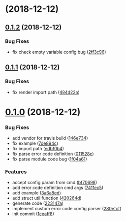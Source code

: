 <a name=""></a>
# [](https://github.com/RivenZoo/errcodegen/compare/v0.1.2...v) (2018-12-12)



<a name="0.1.2"></a>
## [0.1.2](https://github.com/RivenZoo/errcodegen/compare/v0.1.1...v0.1.2) (2018-12-12)


### Bug Fixes

* fix check empty variable config bug ([2ff3c96](https://github.com/RivenZoo/errcodegen/commit/2ff3c96))



<a name="0.1.1"></a>
## [0.1.1](https://github.com/RivenZoo/errcodegen/compare/v0.1.0...v0.1.1) (2018-12-12)


### Bug Fixes

* fix render import path ([484d22a](https://github.com/RivenZoo/errcodegen/commit/484d22a))



<a name="0.1.0"></a>
# [0.1.0](https://github.com/RivenZoo/errcodegen/compare/1ceaff8...v0.1.0) (2018-12-12)


### Bug Fixes

* add vendor for travis build ([146e734](https://github.com/RivenZoo/errcodegen/commit/146e734))
* fix example ([7de894c](https://github.com/RivenZoo/errcodegen/commit/7de894c))
* fix import path ([edbf0b4](https://github.com/RivenZoo/errcodegen/commit/edbf0b4))
* fix parse error code definition ([011528c](https://github.com/RivenZoo/errcodegen/commit/011528c))
* fix parse module code bug ([1f04a61](https://github.com/RivenZoo/errcodegen/commit/1f04a61))


### Features

* accept config param from cmd ([bf70698](https://github.com/RivenZoo/errcodegen/commit/bf70698))
* add error code definition cmd args ([7411ec5](https://github.com/RivenZoo/errcodegen/commit/7411ec5))
* add example ([3a6a8ed](https://github.com/RivenZoo/errcodegen/commit/3a6a8ed))
* add struct util function ([420264d](https://github.com/RivenZoo/errcodegen/commit/420264d))
* generate code ([223147a](https://github.com/RivenZoo/errcodegen/commit/223147a))
* implement custom error code config parser ([280efcf](https://github.com/RivenZoo/errcodegen/commit/280efcf))
* init commit ([1ceaff8](https://github.com/RivenZoo/errcodegen/commit/1ceaff8))



